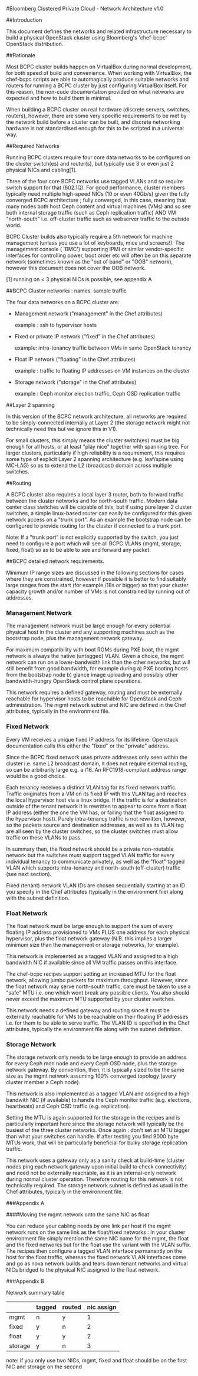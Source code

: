 ﻿#Bloomberg Clustered Private Cloud - Network Architecture v1.0

##Introduction 

This document defines the networks and related infrastructure necessary to 
build a physical OpenStack cluster using Bloomberg's 'chef-bcpc' OpenStack 
distribution. 

##Rationale

Most BCPC cluster builds happen on VirtualBox during normal
development, for both speed of build and convenience. When working
with VirtualBox, the chef-bcpc scripts are able to automagically
produce suitable networks and routers for running a BCPC cluster by
just configuring VirtualBox itself. For this reason, the non-code
documentation provided on what networks are expected and how to build
them is minimal.

When building a BCPC cluster on real hardware (discrete servers,
switches, routers), however, there are some very specific requirements
to be met by the network build before a cluster can be built, and
discrete networking hardware is not standardised enough for this to be
scripted in a universal way.

##Required Networks

Running BCPC clusters require four core data networks to be configured
on the cluster switch(es) and router(s), but typically use 3 or even
just 2 physical NICs and cabling[1].

Three of the four core BCPC networks use tagged VLANs and so require
switch support for that (802.1Q). For good performance, cluster
members typically need multiple high-speed NICs (10 or even 40Gb/s)
given the fully converged BCPC architecture ; fully converged, in this
case, meaning that many nodes both host Ceph content and virtual
machines (VMs) and so see both internal storage traffic (such as Ceph
replication traffic) AND VM "north-south" i.e. off-cluster traffic
such as webserver traffic to the outside world.

BCPC Cluster builds also typically require a 5th network for machine
management (unless you use a lot of keyboards, mice and screens!). The
management console ( 'BMC') supporting IPMI or similar vendor-specific
interfaces for controlling power, boot order etc will often be on this
separate network (sometimes known as the "out of band" or "OOB"
network), however this document does not cover the OOB network.

[1] running on < 3 physical NICs is possible, see appendix A

##BCPC Cluster networks : names, sample traffic

The four data networks on a BCPC cluster are:

- Management network ("management" in the Chef attributes)

  example : ssh to hypervisor hosts

- Fixed or private IP network ("fixed" in the Chef attributes)

  example: intra-tenancy traffic between VMs in same OpenStack tenancy

- Float IP network ("floating" in the Chef attributes)

  example : traffic to floating IP addresses on VM instances on the cluster

- Storage network ("storage" in the Chef attributes)

  example : Ceph monitor election traffic, Ceph OSD replication traffic

##Layer 2 spanning

In this version of the BCPC network architecture, all networks are
required to be simply-connected internally at Layer 2 (the storage
network might not technically need this but we ignore this in V1).

For small clusters, this simply means the cluster switch(es) must be
big enough for all hosts, or at least "play nice" together with
spanning tree. For larger clusters, particularly if high reliability
is a requirement, this requires some type of explicit Layer 2 spanning
architecture (e.g. leaf/spine using MC-LAG) so as to extend the L2
(broadcast) domain across multiple switches.

##Routing

A BCPC cluster also requires a local layer 3 router, both to forward
traffic between the cluster networks and for north-south
traffic. Modern data center class switches will be capable of this,
but if using pure layer 2 cluster switches, a simple linux-based
router can easily be configured for this given network access on a
"trunk port". As an example the bootstrap node can be configured to
provide routing for the cluster if connected to a trunk port. 

Note: If a "trunk port" is not explicitly supported by the switch, you just
need to configure a port which will see all BCPC VLANs (mgmt, storage,
fixed, float) so as to be able to see and forward any packet.

##BCPC detailed network requirements.

Minimum IP range sizes are discussed in the following sections for
cases where they are constrained, however if possible it is better to
find suitably large ranges from the start (for example /18s or bigger)
so that your cluster capacity growth and/or number of VMs is not
constrained by running out of addresses.

### Management Network

The management network must be large enough for every potential
physical host in the cluster and any supporting machines such as the
bootstrap node, plus the management network gateway.

For maximum compatibility with boot ROMs during PXE boot, the mgmt
network is always the native (untagged) VLAN. Given a choice, the mgmt
network can run on a lower-bandwidth link than the other networks, but
will still benefit from good bandwidth, for example during a) PXE
booting hosts from the bootstrap node b) glance image uploading and
possibly other bandwidth-hungry OpenStack control plane operations.

This network requires a defined gateway, routing and must be
externally reachable for hypervisor hosts to be reachable for
OpenStack and Ceph administration. The mgmt network subnet and NIC are
defined in the Chef attributes, typically in the environment file.

### Fixed Network

Every VM receives a unique fixed IP address for its
lifetime. Openstack documentation calls this either the "fixed" or the
"private" address.

Since the BCPC fixed network uses private addresses only seen within
the cluster i.e. same L2 broadcast domain, it does not require
external routing, so can be arbitrarily large e.g. a /16. An
RFC1918-compliant address range would be a good choice.

Each tenancy receives a distinct VLAN tag for its fixed network
traffic.  Traffic originates from a VM on its fixed IP with this VLAN
tag and reaches the local hypervisor host via a linux bridge. If the
traffic is for a destination outside of the tenant network it is
rewritten to appear to come from a float IP address (either the one
the VM has, or failing that the float assigned to the hypervisor
host). Purely intra-tenancy traffic is not rewritten, however, so the
packets source and destination addresses, as well as its VLAN tag are
all seen by the cluster switches, so the cluster switches must allow
traffic on these VLANs to pass.

In summary then, the fixed network should be a private non-routable
network but the switches must support tagged VLAN traffic for every
individual tenancy to communicate privately, as well as the "float"
tagged VLAN which supports intra-tenancy and north-south (off-cluster)
traffic (see next section).

Fixed (tenant) network VLAN IDs are chosen sequentially starting at an
ID you specify in the Chef attributes (typically in the environment
file) along with the subnet definition.

### Float Network

The float network must be large enough to support the sum of every
floating IP address provisioned to VMs PLUS one address for each
physical hypervisor, plus the float network gateway (N.B. this implies
a larger minimum size than the management or storage networks, for
example).

This network is implemented as a tagged VLAN and assigned to a high
bandwidth NIC if available since all VM traffic passes on this
interface. 

The chef-bcpc recipes support setting an increased MTU for the float
network, allowing jumbo packets for maximum throughput. However, since
the float network may serve north-south traffic, care must be taken to
use a "safe" MTU i.e. one which wont break any possible clients. You
also should never exceed the maximum MTU supported by your cluster
switches.

This network needs a defined gateway and routing since it must be
externally reachable for VMs to be reachable on their floating IP
addresses i.e. for them to be able to serve traffic. The VLAN ID is
specified in the Chef attributes, typically the environment file along
with the subnet definition.

### Storage Network

The storage network only needs to be large enough to provide an
address for every Ceph mon node and every Ceph OSD node, plus the
storage network gateway.  By convention, then, it is typically sized
to be the same size as the mgmt network assuming 100% converged
topology (every cluster member a Ceph node).

This network is also implemented as a tagged VLAN and assigned to a
high bandwith NIC (if available) to handle the Ceph monitor traffic
(e.g. elections, heartbeats) and Ceph OSD traffic
(e.g. replication). 

Setting the MTU is again supported for the storage in the recipes and
is particularly important here since the storage network will
typically be the busiest of the three cluster networks. Once again :
don't set an MTU bigger than what your switches can handle. If after
testing you find 9000 byte MTUs work, that will be particularly
beneficial for bulky storage replication traffic.

This network uses a gateway only as a sanity check at build-time
(cluster nodes ping each network gateway upon initial build to check
connectivity) and need not be externally reachable, as it is an
internal-only network during normal cluster operation. Therefore
routing for this network is not technically required. The storage
network subnet is defined as usual in the Chef attributes, typically
in the environment file.

###Appendix A

####Moving the mgmt network onto the same NIC as float

You can reduce your cabling needs by one link per host if the mgmt
network runs on the same link as the float/fixed networks : In your
cluster environment file simply mention the same NIC name for the
mgmt, the float and the fixed networks but for the float use the
variant with the VLAN suffix. The recipes then configure a tagged VLAN
interface permanently on the host for the float traffic, whereas the
fixed network VLAN interfaces come and go as nova network builds and
tears down tenant networks and virtual NICs bridged to the physical
NIC assigned to the float network.

###Appendix B

Network summary table

|        |tagged |  routed |  nic assign|          
| ---    | ---   | ---     | --- |
|mgmt    |  n    |    y    |  1|
|fixed   |  y    |    n    |  2|
|float   |  y    |    y    |  2|
|storage |  y    |    n    |  3|

note: if you only use two NICs, mgmt, fixed and float should be on the
first NIC and storage on the second

